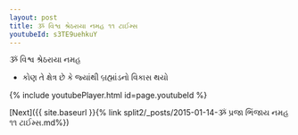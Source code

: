 ```yaml
---
layout: post
title: ૐ વિશ્વ શ્રેઠરાયા નમહ ૧૧ ટાઈમ્સ
youtubeId: s3TE9uehkuY
---
```

 
 
 ૐ વિશ્વ શ્રેઠરાયા નમહ  
 
 -  કોણ તે ક્ષેત્ર છે કે જ્યાંથી બ્રહ્માંડનો વિકાસ થયો 
 
  
 
  
 
 
 
 
 
 


{% include youtubePlayer.html id=page.youtubeId %}
 
[Next]({{ site.baseurl }}{% link  split2/_posts/2015-01-14-ૐ પ્રજા ભિંજાય નમહ ૧૧ ટાઈમ્સ.md%})
 
